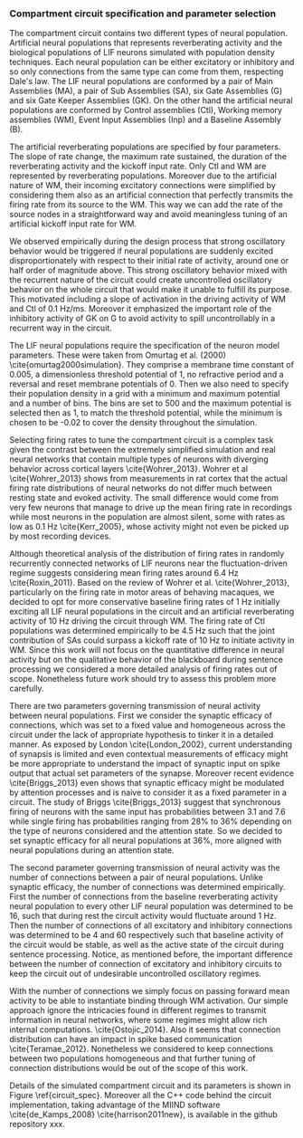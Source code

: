 ### Compartment circuit specification and parameter selection

The compartment circuit contains two different types of neural population. Artificial neural populations that represents reverberating activity and the biological populations of LIF neurons simulated with population density techniques. Each neural population can be either excitatory or inhibitory and so only connections from the same type can come from them, respecting Dale's law. The LIF neural populations are conformed by a pair of Main Assemblies (MA), a pair of Sub Assemblies (SA), six Gate Assemblies (G) and six Gate Keeper Assemblies (GK). On the other hand the artificial neural populations are conformed by Control assemblies (Ctl), Working memory assemblies (WM), Event Input Assemblies (Inp) and a Baseline Assembly (B).

The artificial reverberating populations are specified by four parameters. The slope of rate change, the maximum rate sustained, the duration of the reverberating activity and the kickoff input rate. Only Ctl and WM are represented by reverberating populations. Moreover due to the artificial nature of WM, their incoming excitatory connections were simplified by considering them also as an artificial connection that perfectly transmits the firing rate from its source to the WM. This way we can add the rate of the source nodes in a straightforward way and avoid meaningless tuning of an artificial kickoff input rate for WM.

We observed empirically during the design process that strong oscillatory behavior would be triggered if neural populations are suddenly excited disproportionately with respect to their initial rate of activity, around one or half order of magnitude above. This strong oscillatory behavior mixed with the recurrent nature of the circuit could create uncontrolled oscillatory behavior on the whole circuit that would make it unable to fulfill its purpose. This motivated including a slope of activation in the driving activity of WM and Ctl of 0.1 Hz/ms. Moreover it emphasized the important role of the inhibitory activity of GK on G to avoid activity to spill uncontrollably in a recurrent way in the circuit.

The LIF neural populations require the specification of the neuron model parameters. These were taken from Omurtag et al. (2000) \cite{omurtag2000simulation}. They comprise a membrane time constant of 0.005, a dimensionless threshold potential of 1, no refractive period and a reversal and reset membrane potentials of 0. Then we also need to specify their population density in a grid with a minimum and maximum potential and a number of bins. The bins are set to 500 and the maximum potential is selected then as 1, to match the threshold potential, while the minimum is chosen to be -0.02 to cover the density throughout the simulation. 

Selecting firing rates to tune the compartment circuit is a complex task given the contrast between the extremely simplified simulation and real neural networks that contain multiple types of neurons with diverging behavior across cortical layers \cite{Wohrer_2013}. Wohrer et al \cite{Wohrer_2013} shows from measurements in rat cortex that the actual firing rate distributions of neural networks do not differ much between resting state and evoked activity. The small difference would come from very few neurons that manage to drive up the mean firing rate in recordings while most neurons in the population are almost silent, some with rates as low as 0.1 Hz \cite{Kerr_2005}, whose activity might not even be picked up by most recording devices.

Although theoretical analysis of the distribution of firing rates in randomly recurrently connected networks of LIF neurons near the fluctuation-driven regime suggests considering mean firing rates around 6.4 Hz \cite{Roxin_2011}. Based on the review of Wohrer et al. \cite{Wohrer_2013}, particularly on the firing rate in motor areas of behaving macaques, we decided to opt for more conservative baseline firing rates of 1 Hz initially exciting all LIF neural populations in the circuit and an artificial reverberating activity of 10 Hz driving the circuit through WM. The firing rate of Ctl populations was determined empirically to be 4.5 Hz such that the joint contribution of SAs could surpass a kickoff rate of 10 Hz to initiate activity in WM. Since this work will not focus on the quantitative difference in neural activity but on the qualitative behavior of the blackboard during sentence processing we considered a more detailed analysis of firing rates out of scope. Nonetheless future work should try to assess this problem more carefully.

There are two parameters governing transmission of neural activity between neural populations. First we consider the synaptic efficacy of connections, which was set to a fixed value and homogeneous across the circuit under the lack of appropriate hypothesis to tinker it in a detailed manner. As exposed by London \cite{London_2002}, current understanding of synapsis is limited and even contextual measurements of efficacy might be more appropriate to understand the impact of synaptic input on spike output that actual set parameters of the synapse. Moreover recent evidence \cite{Briggs_2013} even shows that synaptic efficacy might be modulated by attention processes and is naive to consider it as a fixed parameter in a circuit. The study of Briggs \cite{Briggs_2013} suggest that synchronous firing of neurons with the same input has probabilities between 3.1 and 7.6 while single firing has probabilities ranging from 28% to 36% depending on the type of neurons considered and the attention state. So we decided to set synaptic efficacy for all neural populations at 36%, more aligned with neural populations during an attention state.

The second parameter governing transmission of neural activity was the number of connections between a pair of neural populations. Unlike synaptic efficacy, the number of connections was determined empirically. First the number of connections from the baseline reverberating activity neural population to every other LIF neural population was determined to be 16, such that during rest the circuit activity would fluctuate around 1 Hz. Then the number of connections of all excitatory and inhibitory connections was determined to be 4 and 60 respectively such that baseline activity of the circuit would be stable, as well as the active state of the circuit during sentence processing. Notice, as mentioned before, the important difference between the number of connection of excitatory and inhibitory circuits to keep the circuit out of undesirable uncontrolled oscillatory regimes. 

With the number of connections we simply focus on passing forward mean activity to be able to instantiate binding through WM activation. Our simple approach ignore the intricacies found in different regimes to transmit information in neural networks, where some regimes might allow rich internal computations. \cite{Ostojic_2014}. Also it seems that connection distribution can have an impact in spike based communication \cite{Teramae_2012}. Nonetheless we considered to keep connections between two populations homogeneous and that further tuning of connection distributions would be out of the scope of this work.

Details of the simulated compartment circuit and its parameters is shown in Figure \ref{circuit_spec}. Moreover all the C++ code behind the circuit implementation, taking advantage of the MIIND software \cite{de_Kamps_2008} \cite{harrison2011new}, is available in the github repository xxx.